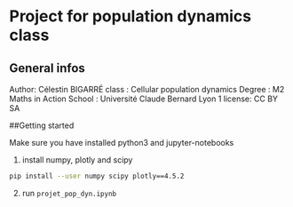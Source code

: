 # Project for population dynamics class
## General infos
Author: Célestin BIGARRÉ
class : Cellular population dynamics
Degree : M2 Maths in Action
School : Université Claude Bernard Lyon 1
license: CC BY SA

##Getting started

Make sure you have installed python3 and jupyter-notebooks
1. install numpy, plotly and scipy
```bash
pip install --user numpy scipy plotly==4.5.2
```

2. run `projet_pop_dyn.ipynb`
